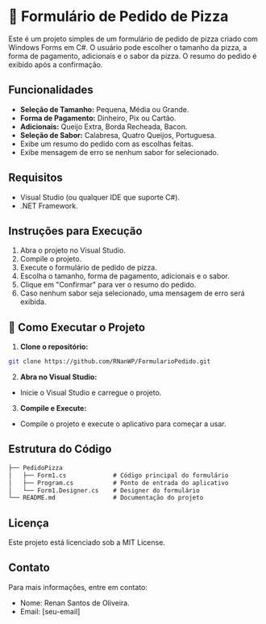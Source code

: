 # 🍕 Formulário de Pedido de Pizza

Este é um projeto simples de um formulário de pedido de pizza criado com Windows Forms em C#. O usuário pode escolher o tamanho da pizza, a forma de pagamento, adicionais e o sabor da pizza. O resumo do pedido é exibido após a confirmação.

## Funcionalidades

- **Seleção de Tamanho:** Pequena, Média ou Grande.
- **Forma de Pagamento:** Dinheiro, Pix ou Cartão.
- **Adicionais:** Queijo Extra, Borda Recheada, Bacon.
- **Seleção de Sabor:** Calabresa, Quatro Queijos, Portuguesa.
- Exibe um resumo do pedido com as escolhas feitas.
- Exibe mensagem de erro se nenhum sabor for selecionado.

## Requisitos

- Visual Studio (ou qualquer IDE que suporte C#).
- .NET Framework.

## Instruções para Execução
1. Abra o projeto no Visual Studio.
2. Compile o projeto.
3. Execute o formulário de pedido de pizza.
4. Escolha o tamanho, forma de pagamento, adicionais e o sabor.
5. Clique em "Confirmar" para ver o resumo do pedido.
6. Caso nenhum sabor seja selecionado, uma mensagem de erro será exibida.

## 🚀 Como Executar o Projeto

1. **Clone o repositório:**
```bash
git clone https://github.com/RNanWP/FormularioPedido.git
```
2. **Abra no Visual Studio:**
- Inicie o Visual Studio e carregue o projeto.

3. **Compile e Execute:**
- Compile o projeto e execute o aplicativo para começar a usar.

## Estrutura do Código

```markdown
├── PedidoPizza
│   ├── Form1.cs             # Código principal do formulário
│   ├── Program.cs           # Ponto de entrada do aplicativo
│   └── Form1.Designer.cs    # Designer do formulário
└── README.md                # Documentação do projeto
```

## Licença
Este projeto está licenciado sob a MIT License.

## Contato
Para mais informações, entre em contato:

- Nome: Renan Santos de Oliveira.
- Email: [seu-email]
